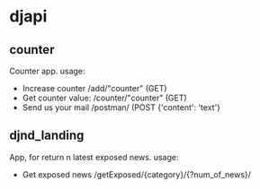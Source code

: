 # djapi

## counter
Counter app.
usage: 
* Increase counter
 /add/"counter" (GET)
* Get counter value:
 /counter/"counter" (GET)
* Send us your mail
 /postman/ (POST
 {'content': 'text'}
 
  

## djnd_landing
App, for return n latest exposed news.
usage: 
* Get exposed news
 /getExposed/{category}/{?num_of_news}/
